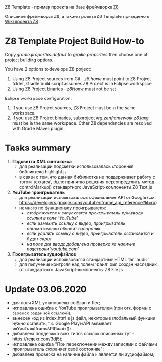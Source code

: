 Z8 Template - пример проекта на базе фреймворка [Z8](https://github.com/zenframework/z8/)

Описание фреймворка Z8, а также проекта Z8 Template приведено в [Wiki проекта Z8](https://github.com/zenframework/z8/wiki)

# Z8 Template Project Build How-to

Copy _gradle.properties.default_ to _gradle.properties_ then choose one of project building options.

You have 2 options to develope Z8 porject:
1. Using Z8 Project sources from Git - _z8.home_ must point to Z8 Project folder, Gradle build script assumes Z8 Project is in Eclipse workspace
1. Using Z8 Project binaries - _z8Home_ must not be set

Eclipse workspace configuration:
1. If you use Z8 Project sources, Z8 Project must be in the same workspace.
1. If you use Z8 Project binaries, subproject _org.zenframework.z8.lang_ must be in the same workspace. Other Z8 dependencies are resolved with Gradle Maven plugin.

# Tasks summary

1. **Подсветка XML синтаксиса**
    - для реализации подсветки использовалась сторонняя библиотека highlight.js
    - в связи с тем, что данная бибилиотка не поддерживает работу с тэгом 'textarea', было принятно решения переопределить метод controlMarkup() стандартного JavaScript-компоненты Z8 Text.js
2. **YouTube проигрыватель**
    - для реализации использовалось официальное API от Google (см. https://developers.google.com/youtube/iframe_api_reference?hl=ru)
    - немного по функционалу проигрывателя:
        - _отображается и запускается проигрыватель при вводе ссылки в поле 'YouTube'_
        - _если изменить ссылку с видео, проигрыватель автоматически обновит видоролик_
        - _если удалить ссылку с видео, проигрыватель остановится и будет скрыт_
        - _на поле для ввода добавлена проверка на наличие подстроки 'youtube.com'_
3. **Проигрыватель аудиофайлов**
    - для реализации использовался стандартный HTML тэг 'audio'
    - для получения контроля над полем 'Файл' был создан наследник от стандартного JavaScript-компоненты Z8 File.js
    
# Update 03.06.2020

- для поля XML установлены colSpan и flex;
- исправлена ошибка с YouTube проигрывателем (при отк. формы с заранее заданной ссылкой);
- вынесен код из index.html в js файл, некоторые глобальный функции нужно оставить, т.к. Google PlayerAPI вызывает onYouTubeIframeAPIReady();
- добавлена поддержка всех типов ссылок описанных тут - https://regexr.com/3dj5t;
- исправлена ошибка "При переключении между записями с файлами проигрыватель сохраняет своё состояние";
- добавлена проверка на наличие файла и является ли аудиофайлом;